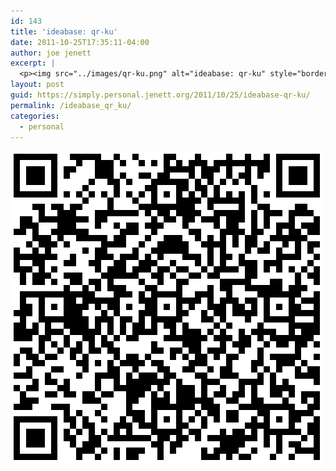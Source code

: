 ```yaml
---
id: 143
title: 'ideabase: qr-ku'
date: 2011-10-25T17:35:11-04:00
author: joe jenett
excerpt: |
  <p><img src="../images/qr-ku.png" alt="ideabase: qr-ku" style="border:none;" /></p>
layout: post
guid: https://simply.personal.jenett.org/2011/10/25/ideabase-qr-ku/
permalink: /ideabase_qr_ku/
categories:
  - personal
---
```

<img src="../images/qr-ku.png" alt="ideabase: qr-ku" style="border:none;" />